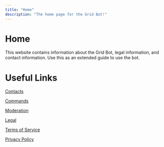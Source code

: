 ```yaml
---
title: "Home"
description: "The home page for the Grid Bot!"
---
```


# Home

This website contains information about the Grid Bot, legal information, and contact information.
Use this as an extended guide to use the bot.

# Useful Links

[Contacts](./contacts.md)

[Commands](./commands/index.md)

[Moderation](moderation.md)

[Legal](./legal/index.md)

[Terms of Service](./legal/tos.md)

[Privacy Policy](./legal/privacy-policy.md)
